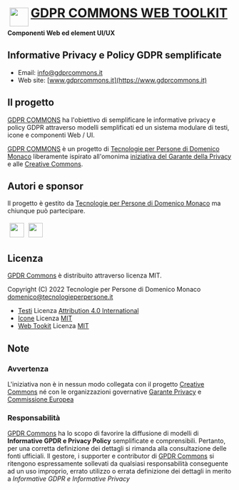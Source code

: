 # <img align="left" style="margin:5px" src="../_icon/logo/logo-gdpr-commons-64.png?raw=true" height="42" /> [GDPR COMMONS WEB TOOLKIT](https://www.gdprcommons.it)

**Componenti Web ed element UI/UX**

## Informative Privacy e Policy GDPR semplificate

* Email: [info@gdprcommons.it](mailto:info@gdprcommons.it)
* Web site: [www.gdprcommons.it](https://www.gdprcommons.it)


## Il progetto

[GDPR COMMONS](https://www.gdprcommons.it) ha l'obiettivo di semplificare le informative privacy e policy GDPR attraverso modelli semplificati ed un sistema modulare di testi, icone e componenti Web / UI.

[GDPR COMMONS](https://www.gdprcommons.it) è un progetto di [Tecnologie per Persone di Domenico Monaco](https://www.tecnologieperpersone.it) liberamente ispirato all'omonima [iniziativa del Garante della Privacy](https://www.garanteprivacy.it/home/docweb/-/docweb-display/docweb/9684797) e alle [Creative Commons](https://creativecommons.org/).


## Autori e sponsor

Il progetto è gestito da [Tecnologie per Persone di Domenico Monaco](https://www.tecnologieperpersone.it) ma chiunque può partecipare.

[<img align="left" style="margin:5px" src="http://cdn.tecnologieperpersone.it/img/dmonaco_happy_hacking.png" height="32" />](https://blog.domenicomonaco.it)

[<img style="margin:5px;" src="http://cdn.tecnologieperpersone.it/img/tecnologie-per-persone-logo.png" height="32" />](https://tecnologieperpersone.it)

## Licenza

[GPDR Commons](https://www.gdprcommons.it) è distribuito attraverso licenza MIT. 

Copyright (C) 2022 Tecnologie per Persone di Domenico Monaco <domenico@tecnologieperpersone.it>

* [Testi](_text/) Licenza [Attribution 4.0 International](_text/LICENSE)
* [Icone](_icon/) Licenza [MIT](_icon/LICENSE)
* [Web Tookit](_web_toolkit/) Licenza [MIT](_web_toolkit/LICENSE)

## Note

### Avvertenza

L'iniziativa non è in nessun modo collegata con il progetto [Creative Commons](https://creativecommons.it/chapterIT) né con le organizzazioni governative [Garante Privacy](https://www.garanteprivacy.it/) e [Commissione Europea](https://europa.eu/)

### Responsabilità

[GPDR Commons](https://www.gdprcommons.it) ha lo scopo di favorire la diffusione di modelli di **Informative GPDR e Privacy Policy** semplificate e comprensibili. Pertanto, per una corretta definizione dei dettagli si rimanda alla consultazione delle fonti ufficiali. Il gestore, i supporter e contributor di [GPDR Commons](https://www.gdprcommons.it) si ritengono espressamente sollevati da qualsiasi responsabilità conseguente ad un uso improprio, errato utilizzo o errata definizione dei dettagli in merito a *Informative GDPR e Informative Privacy*
